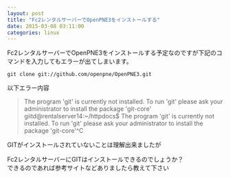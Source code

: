 ```yaml
---
layout: post
title: "Fc2レンタルサーバーでOpenPNE3をインストールする"
date: 2015-03-08 03:11:00
categories: linux
---
```

<p>Fc2レンタルサーバーでOpenPNE3をインストールする予定なのですが下記のコマンドを入力してもエラーが出てしまいます。</p>

<pre><code>git clone git://github.com/openpne/OpenPNE3.git
</code></pre>

<p>以下エラー内容</p>

<blockquote>
  <p>The program 'git' is currently not installed. To run 'git' please ask your administrator to install the package 'git-core'<br>
  giitd@rentalserver14:~/httpdocs$ The program 'git' is currently not installed. To run 'git' please ask your administrator to install the package 'git-core'^C</p>
</blockquote>

<p>GITがインストールされていないことは理解出来ましたが</p>

<p>Fc2レンタルサーバーにGITはインストールできるのでしょうか？<br>
できるのであれば参考サイトなどありましたら教えて下さい</p>
